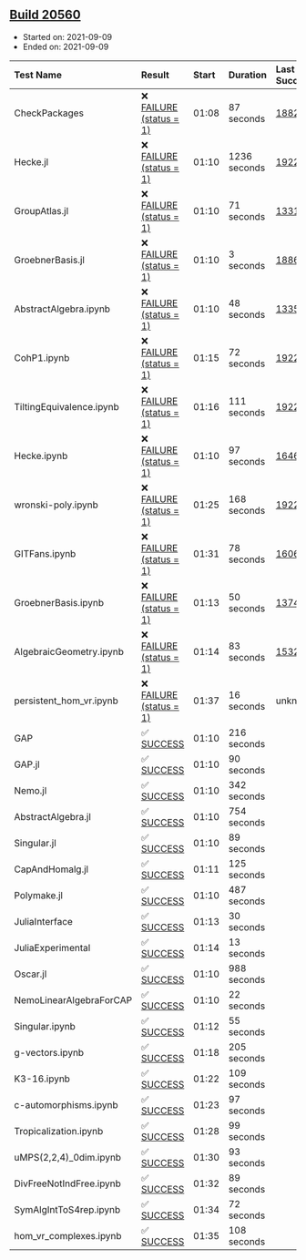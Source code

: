 ## [Build 20560](https://oscarci.mathematik.uni-kl.de/job/oscar/20560/)

* Started on: 2021-09-09
* Ended on: 2021-09-09

| Test Name    | Result | Start | Duration | Last Success | First Failure |
|:-------------|:-------|:------|:---------|:-------------|:--------------|
| CheckPackages | ❌ [FAILURE (status = 1)](https://oscarci.mathematik.uni-kl.de/job/oscar/20560/artifact/logs/build-20560/CheckPackages.log) | 01:08 | 87 seconds | [18822](https://oscarci.mathematik.uni-kl.de/job/oscar/18822/) | [18823](https://oscarci.mathematik.uni-kl.de/job/oscar/18823/) |
| Hecke.jl | ❌ [FAILURE (status = 1)](https://oscarci.mathematik.uni-kl.de/job/oscar/20560/artifact/logs/build-20560/Hecke.jl.log) | 01:10 | 1236 seconds | [19222](https://oscarci.mathematik.uni-kl.de/job/oscar/19222/) | [20152](https://oscarci.mathematik.uni-kl.de/job/oscar/20152/) |
| GroupAtlas.jl | ❌ [FAILURE (status = 1)](https://oscarci.mathematik.uni-kl.de/job/oscar/20560/artifact/logs/build-20560/GroupAtlas.jl.log) | 01:10 | 71 seconds | [13311](https://oscarci.mathematik.uni-kl.de/job/oscar/13311/) | [13312](https://oscarci.mathematik.uni-kl.de/job/oscar/13312/) |
| GroebnerBasis.jl | ❌ [FAILURE (status = 1)](https://oscarci.mathematik.uni-kl.de/job/oscar/20560/artifact/logs/build-20560/GroebnerBasis.jl.log) | 01:10 | 3 seconds | [18864](https://oscarci.mathematik.uni-kl.de/job/oscar/18864/) | [18865](https://oscarci.mathematik.uni-kl.de/job/oscar/18865/) |
| AbstractAlgebra.ipynb | ❌ [FAILURE (status = 1)](https://oscarci.mathematik.uni-kl.de/job/oscar/20560/artifact/logs/build-20560/AbstractAlgebra.ipynb.log) | 01:10 | 48 seconds | [13355](https://oscarci.mathematik.uni-kl.de/job/oscar/13355/) | [13356](https://oscarci.mathematik.uni-kl.de/job/oscar/13356/) |
| CohP1.ipynb | ❌ [FAILURE (status = 1)](https://oscarci.mathematik.uni-kl.de/job/oscar/20560/artifact/logs/build-20560/CohP1.ipynb.log) | 01:15 | 72 seconds | [19222](https://oscarci.mathematik.uni-kl.de/job/oscar/19222/) | [20152](https://oscarci.mathematik.uni-kl.de/job/oscar/20152/) |
| TiltingEquivalence.ipynb | ❌ [FAILURE (status = 1)](https://oscarci.mathematik.uni-kl.de/job/oscar/20560/artifact/logs/build-20560/TiltingEquivalence.ipynb.log) | 01:16 | 111 seconds | [19222](https://oscarci.mathematik.uni-kl.de/job/oscar/19222/) | [20152](https://oscarci.mathematik.uni-kl.de/job/oscar/20152/) |
| Hecke.ipynb | ❌ [FAILURE (status = 1)](https://oscarci.mathematik.uni-kl.de/job/oscar/20560/artifact/logs/build-20560/Hecke.ipynb.log) | 01:10 | 97 seconds | [16463](https://oscarci.mathematik.uni-kl.de/job/oscar/16463/) | [16464](https://oscarci.mathematik.uni-kl.de/job/oscar/16464/) |
| wronski-poly.ipynb | ❌ [FAILURE (status = 1)](https://oscarci.mathematik.uni-kl.de/job/oscar/20560/artifact/logs/build-20560/wronski-poly.ipynb.log) | 01:25 | 168 seconds | [19222](https://oscarci.mathematik.uni-kl.de/job/oscar/19222/) | [20152](https://oscarci.mathematik.uni-kl.de/job/oscar/20152/) |
| GITFans.ipynb | ❌ [FAILURE (status = 1)](https://oscarci.mathematik.uni-kl.de/job/oscar/20560/artifact/logs/build-20560/GITFans.ipynb.log) | 01:31 | 78 seconds | [16068](https://oscarci.mathematik.uni-kl.de/job/oscar/16068/) | [16069](https://oscarci.mathematik.uni-kl.de/job/oscar/16069/) |
| GroebnerBasis.ipynb | ❌ [FAILURE (status = 1)](https://oscarci.mathematik.uni-kl.de/job/oscar/20560/artifact/logs/build-20560/GroebnerBasis.ipynb.log) | 01:13 | 50 seconds | [13748](https://oscarci.mathematik.uni-kl.de/job/oscar/13748/) | [13749](https://oscarci.mathematik.uni-kl.de/job/oscar/13749/) |
| AlgebraicGeometry.ipynb | ❌ [FAILURE (status = 1)](https://oscarci.mathematik.uni-kl.de/job/oscar/20560/artifact/logs/build-20560/AlgebraicGeometry.ipynb.log) | 01:14 | 83 seconds | [15322](https://oscarci.mathematik.uni-kl.de/job/oscar/15322/) | [15323](https://oscarci.mathematik.uni-kl.de/job/oscar/15323/) |
| persistent_hom_vr.ipynb | ❌ [FAILURE (status = 1)](https://oscarci.mathematik.uni-kl.de/job/oscar/20560/artifact/logs/build-20560/persistent_hom_vr.ipynb.log) | 01:37 | 16 seconds | unknown | unknown |
| GAP | ✅ [SUCCESS](https://oscarci.mathematik.uni-kl.de/job/oscar/20560/artifact/logs/build-20560/GAP.log) | 01:10 | 216 seconds |  |  |
| GAP.jl | ✅ [SUCCESS](https://oscarci.mathematik.uni-kl.de/job/oscar/20560/artifact/logs/build-20560/GAP.jl.log) | 01:10 | 90 seconds |  |  |
| Nemo.jl | ✅ [SUCCESS](https://oscarci.mathematik.uni-kl.de/job/oscar/20560/artifact/logs/build-20560/Nemo.jl.log) | 01:10 | 342 seconds |  |  |
| AbstractAlgebra.jl | ✅ [SUCCESS](https://oscarci.mathematik.uni-kl.de/job/oscar/20560/artifact/logs/build-20560/AbstractAlgebra.jl.log) | 01:10 | 754 seconds |  |  |
| Singular.jl | ✅ [SUCCESS](https://oscarci.mathematik.uni-kl.de/job/oscar/20560/artifact/logs/build-20560/Singular.jl.log) | 01:10 | 89 seconds |  |  |
| CapAndHomalg.jl | ✅ [SUCCESS](https://oscarci.mathematik.uni-kl.de/job/oscar/20560/artifact/logs/build-20560/CapAndHomalg.jl.log) | 01:11 | 125 seconds |  |  |
| Polymake.jl | ✅ [SUCCESS](https://oscarci.mathematik.uni-kl.de/job/oscar/20560/artifact/logs/build-20560/Polymake.jl.log) | 01:10 | 487 seconds |  |  |
| JuliaInterface | ✅ [SUCCESS](https://oscarci.mathematik.uni-kl.de/job/oscar/20560/artifact/logs/build-20560/JuliaInterface.log) | 01:13 | 30 seconds |  |  |
| JuliaExperimental | ✅ [SUCCESS](https://oscarci.mathematik.uni-kl.de/job/oscar/20560/artifact/logs/build-20560/JuliaExperimental.log) | 01:14 | 13 seconds |  |  |
| Oscar.jl | ✅ [SUCCESS](https://oscarci.mathematik.uni-kl.de/job/oscar/20560/artifact/logs/build-20560/Oscar.jl.log) | 01:10 | 988 seconds |  |  |
| NemoLinearAlgebraForCAP | ✅ [SUCCESS](https://oscarci.mathematik.uni-kl.de/job/oscar/20560/artifact/logs/build-20560/NemoLinearAlgebraForCAP.log) | 01:10 | 22 seconds |  |  |
| Singular.ipynb | ✅ [SUCCESS](https://oscarci.mathematik.uni-kl.de/job/oscar/20560/artifact/logs/build-20560/Singular.ipynb.log) | 01:12 | 55 seconds |  |  |
| g-vectors.ipynb | ✅ [SUCCESS](https://oscarci.mathematik.uni-kl.de/job/oscar/20560/artifact/logs/build-20560/g-vectors.ipynb.log) | 01:18 | 205 seconds |  |  |
| K3-16.ipynb | ✅ [SUCCESS](https://oscarci.mathematik.uni-kl.de/job/oscar/20560/artifact/logs/build-20560/K3-16.ipynb.log) | 01:22 | 109 seconds |  |  |
| c-automorphisms.ipynb | ✅ [SUCCESS](https://oscarci.mathematik.uni-kl.de/job/oscar/20560/artifact/logs/build-20560/c-automorphisms.ipynb.log) | 01:23 | 97 seconds |  |  |
| Tropicalization.ipynb | ✅ [SUCCESS](https://oscarci.mathematik.uni-kl.de/job/oscar/20560/artifact/logs/build-20560/Tropicalization.ipynb.log) | 01:28 | 99 seconds |  |  |
| uMPS(2,2,4)_0dim.ipynb | ✅ [SUCCESS](https://oscarci.mathematik.uni-kl.de/job/oscar/20560/artifact/logs/build-20560/uMPS-2-2-4-_0dim.ipynb.log) | 01:30 | 93 seconds |  |  |
| DivFreeNotIndFree.ipynb | ✅ [SUCCESS](https://oscarci.mathematik.uni-kl.de/job/oscar/20560/artifact/logs/build-20560/DivFreeNotIndFree.ipynb.log) | 01:32 | 89 seconds |  |  |
| SymAlgIntToS4rep.ipynb | ✅ [SUCCESS](https://oscarci.mathematik.uni-kl.de/job/oscar/20560/artifact/logs/build-20560/SymAlgIntToS4rep.ipynb.log) | 01:34 | 72 seconds |  |  |
| hom_vr_complexes.ipynb | ✅ [SUCCESS](https://oscarci.mathematik.uni-kl.de/job/oscar/20560/artifact/logs/build-20560/hom_vr_complexes.ipynb.log) | 01:35 | 108 seconds |  |  |
